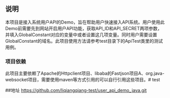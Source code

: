 ## 说明
本项目是接入系统用户API的Demo，旨在帮助用户快速接入API系统。用户使用此Demo前需要先到网站开启用户API功能，获取API_ID和API_SECRET两项参数，并填入GlobalConstant对应的变量中或者设置这几项变量。同时用户需要设置GlobalConstant的域名。此项目使用方法请参考test目录下的ApiTest类里的测试用例。

### 项目依赖
此项目主要依赖了Apache的Httpclient项目、libaba的Fastjson项目A、org.java-websocket项目，需要使用maven等方式引用的可以自行引用这些项目。# test

##地址
https://github.com/liqiangqiang-test/user_api_demo_java.git